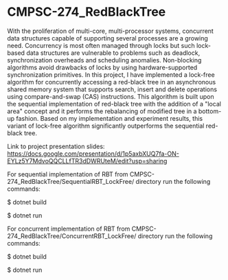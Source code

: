 # CMPSC-274_RedBlackTree

With the proliferation of multi-core, multi-processor systems, concurrent data structures capable of supporting several processes are a growing need. Concurrency is most often managed through locks but such lock-based data structures are vulnerable to problems such as deadlock, synchronization overheads and scheduling anomalies. Non-blocking algorithms avoid drawbacks of locks by using hardware-supported synchronization primitives.
In this project, I have implemented a lock-free algorithm for concurrently accessing a red-black tree in an asynchronous shared memory system that supports search, insert and delete operations using compare-and-swap (CAS) instructions. This algorithm is built upon the sequential implementation of red-black tree with the addition of a "local area" concept and it performs the rebalancing of modified tree in a bottom-up fashion. Based on my implementation and experiment results, this variant of lock-free algorithm significantly outperforms the sequential red-black tree.

Link to project presentation slides:
https://docs.google.com/presentation/d/1p5axbXUQ7fa-ON-EYLz5Y7MdvoQQCLLfTR3dDWRUteM/edit?usp=sharing



For sequential implementation of RBT from CMPSC-274_RedBlackTree/SequentialRBT_LockFree/ directory run the following commands:

$ dotnet build

$ dotnet run




For concurrent implementation of RBT from CMPSC-274_RedBlackTree/ConcurrentRBT_LockFree/ directory run the following commands:

$ dotnet build

$ dotnet run





